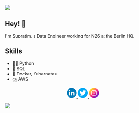 <img src="https://c.tenor.com/wN-FPJJTz28AAAAC/rgb-rainbow.gif" width="600">

## Hey! 👋
I'm Supratim, a Data Engineer working for N26 at the Berlin HQ.

## Skills
- 👨‍💻 Python
- 🔋 SQL
- 🎡 Docker, Kubernetes
- ⛈️ AWS

<p align="center">
    <a href="https://www.linkedin.com/in/supratim-das-8590087b/">
    <img src="static/linkedin.png" width="32" height="32">
    </a>
    <a href="https://twitter.com/supratim94336">
    <img src="static/twitter.png" width="32" height="32">
    </a>
    <a href="https://www.instagram.com/supratim_insta_life/">
    <img src="static/instagram.png" width="32" height="32">
    </a>
</p>

<img src="https://c.tenor.com/wN-FPJJTz28AAAAC/rgb-rainbow.gif" width="600">
